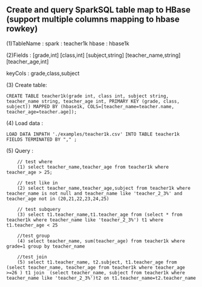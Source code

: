 ## Create and query SparkSQL table map to HBase (support multiple columns mapping to hbase rowkey)
(1)TableName :
  spark :  teacher1k
  hbase :  hbase1k
  
(2)Fields :
  [grade,int]
  [class,int]
  [subject,string]
  [teacher_name,string]
  [teacher_age,int]

  keyCols : grade,class,subject

(3) Create table:
```
CREATE TABLE teacher1k(grade int, class int, subject string, teacher_name string, teacher_age int, PRIMARY KEY (grade, class, subject)) MAPPED BY (hbase1k, COLS=[teacher_name=teacher.name, teacher_age=teacher.age]);
```

(4) Load data :
```
LOAD DATA INPATH './examples/teacher1k.csv' INTO TABLE teacher1k FIELDS TERMINATED BY "," ;
```

(5) Query :
```
    // test where
    (1) select teacher_name,teacher_age from teacher1k where teacher_age > 25;

    // test like in
    (2) select teacher_name,teacher_age,subject from teacher1k where teacher_name is not null and teacher_name like 'teacher_2_3%' and teacher_age not in (20,21,22,23,24,25)

    // test subquery
    (3) select t1.teacher_name,t1.teacher_age from (select * from teacher1k where teacher_name like 'teacher_2_3%') t1 where t1.teacher_age < 25

    //test group
    (4) select teacher_name, sum(teacher_age) from teacher1k where grade=1 group by teacher_name

    //test join
    (5) select t1.teacher_name, t2.subject, t1.teacher_age from (select teacher_name, teacher_age from teacher1k where teacher_age >=26 ) t1 join  (select teacher_name, subject from teacher1k where teacher_name like 'teacher_2_3%')t2 on t1.teacher_name=t2.teacher_name
```
